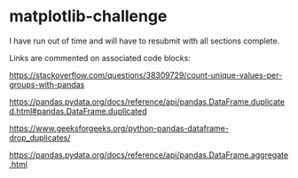 # matplotlib-challenge

I have run out of time and will have to resubmit with all sections complete.

Links are commented on associated code blocks: 

https://stackoverflow.com/questions/38309729/count-unique-values-per-groups-with-pandas

https://pandas.pydata.org/docs/reference/api/pandas.DataFrame.duplicated.html#pandas.DataFrame.duplicated

https://www.geeksforgeeks.org/python-pandas-dataframe-drop_duplicates/

https://pandas.pydata.org/docs/reference/api/pandas.DataFrame.aggregate.html
